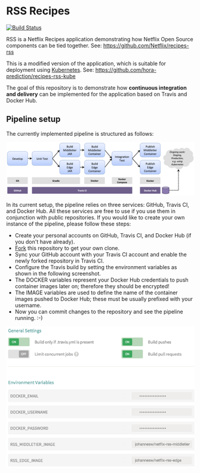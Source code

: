 # RSS Recipes

[![Build Status](https://travis-ci.org/jojow/netflix-rss-app.svg)](https://travis-ci.org/jojow/netflix-rss-app)

RSS is a Netflix Recipes application demonstrating how Netflix Open Source components can be tied together.
See: https://github.com/Netflix/recipes-rss

This is a modified version of the application, which is suitable for deployment using [Kubernetes](http://kubernetes.io).
See: https://github.com/hora-prediction/recipes-rss-kube

The goal of this repository is to demonstrate how **continuous integration and delivery** can be implemented for the application based on Travis and Docker Hub.

## Pipeline setup

The currently implemented pipeline is structured as follows:

![Pipeline overview](/pipeline-docs/pipeline-overview.png)

In its current setup, the pipeline relies on three services: GitHub, Travis CI, and Docker Hub.
All these services are free to use if you use them in conjunction with public repositories.
If you would like to create your own instance of the pipeline, please follow these steps:

* Create your personal accounts on GitHub, Travis CI, and Docker Hub (if you don't have already).
* [Fork](https://github.com/jojow/netflix-rss-app/fork) this repository to get your own clone.
* Sync your GitHub account with your Travis CI account and enable the newly forked repository in Travis CI.
* Configure the Travis build by setting the environment variables as shown in the following screenshot.
* The DOCKER variables represent your Docker Hub credentials to push container images later on; therefore they should be encrypted!
* The IMAGE variables are used to define the name of the container images pushed to Docker Hub; these must be usually prefixed with your username.
* Now you can commit changes to the repository and see the pipeline running. :-)

![Travis settings](/pipeline-docs/travis-settings.png)
